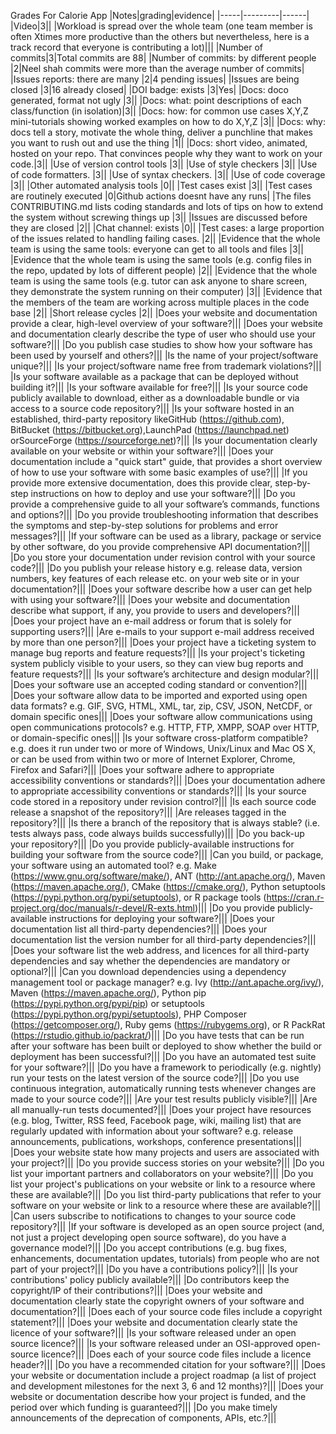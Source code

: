 Grades For Calorie App
|Notes|grading|evidence|
|-----|---------|------|
|Video|3||
|Workload is spread over the whole team (one team member is often Xtimes more productive than the others but nevertheless, here is a track record that everyone is contributing a lot)|||
|Number of commits|3|Total commits are 88|
|Number of commits: by different people	|2|Neel shah commits were more than the average number of commits|
|Issues reports: there are many	|2|4 pending issues|
|Issues are being closed	|3|16 already closed|
|DOI badge: exists	|3|Yes|
|Docs: doco generated, format not ugly	|3||
|Docs: what: point descriptions of each class/function (in isolation)|3||
|Docs: how: for common use cases X,Y,Z mini-tutorials showing worked examples on how to do X,Y,Z	|3||
|Docs: why: docs tell a story, motivate the whole thing, deliver a punchline that makes you want to rush out and use the thing	|1||
|Docs: short video, animated, hosted on your repo. That convinces people why they want to work on your code.|3||
|Use of version control tools	|3||
|Use of style checkers	|3||
|Use of code formatters.	|3||
|Use of syntax checkers.	|3||
|Use of code coverage	|3||
|Other automated analysis tools	|0||
|Test cases exist	|3||
|Test cases are routinely executed	|0|Github actions doesnt have any runs|
|The files CONTRIBUTING.md lists coding standards and lots of tips on how to extend the system without screwing things up	|3||
|Issues are discussed before they are closed	|2||
|Chat channel: exists	|0||
|Test cases: a large proportion of the issues related to handling failing cases.	|2||
|Evidence that the whole team is using the same tools: everyone can get to all tools and files	|3||
|Evidence that the whole team is using the same tools (e.g. config files in the repo, updated by lots of different people)	|2||
|Evidence that the whole team is using the same tools (e.g. tutor can ask anyone to share screen, they demonstrate the system running on their computer)	|3||
|Evidence that the members of the team are working across multiple places in the code base	|2||
|Short release cycles	|2||
|Does your website and documentation provide a clear, high-level overview of your software?|||
|Does your website and documentation clearly describe the type of user who should use your software?|||
|Do you publish case studies to show how your software has been used by yourself and others?|||
|Is the name of your project/software unique?|||
|Is your project/software name free from trademark violations?|||
|Is your software available as a package that can be deployed without building it?|||
|Is your software available for free?|||
|Is your source code publicly available to download, either as a downloadable bundle or via access to a source code repository?|||
|Is your software hosted in an established, third-party repository likeGitHub (https://github.com), BitBucket (https://bitbucket.org),LaunchPad (https://launchpad.net) orSourceForge (https://sourceforge.net)?|||
|Is your documentation clearly available on your website or within your software?|||
|Does your documentation include a "quick start" guide, that provides a short overview of how to use your software with some basic examples of use?|||
|If you provide more extensive documentation, does this provide clear, step-by-step instructions on how to deploy and use your software?|||
|Do you provide a comprehensive guide to all your software’s commands, functions and options?|||
|Do you provide troubleshooting information that describes the symptoms and step-by-step solutions for problems and error messages?|||
|If your software can be used as a library, package or service by other software, do you provide comprehensive API documentation?|||
|Do you store your documentation under revision control with your source code?|||
|Do you publish your release history e.g. release data, version numbers, key features of each release etc. on your web site or in your documentation?|||
|Does your software describe how a user can get help with using your software?|||
|Does your website and documentation describe what support, if any, you provide to users and developers?|||
|Does your project have an e-mail address or forum that is solely for supporting users?|||
|Are e-mails to your support e-mail address received by more than one person?|||
|Does your project have a ticketing system to manage bug reports and feature requests?|||
|Is your project's ticketing system publicly visible to your users, so they can view bug reports and feature requests?|||
|Is your software’s architecture and design modular?|||
|Does your software use an accepted coding standard or convention?|||
|Does your software allow data to be imported and exported using open data formats? e.g. GIF, SVG, HTML, XML, tar, zip, CSV, JSON, NetCDF, or domain specific ones|||
|Does your software allow communications using open communications protocols? e.g. HTTP, FTP, XMPP, SOAP over HTTP,  or domain-specific ones|||
|Is your software cross-platform compatible? e.g. does it run under two or more of Windows, Unix/Linux and Mac OS X, or can be used from within two or more of Internet Explorer, Chrome, Firefox and Safari?|||
|Does your software adhere to appropriate accessibility conventions or standards?|||
|Does your documentation adhere to appropriate accessibility conventions or standards?|||
|Is your source code stored in a repository under revision control?|||
|Is each source code release a snapshot of the repository?|||
|Are releases tagged in the repository?|||
|Is there a branch of the repository that is always stable? (i.e. tests always pass, code always builds successfully)|||
|Do you back-up your repository?|||
|Do you provide publicly-available instructions for building your software from the source code?|||
|Can you build, or package, your software using an automated tool? e.g. Make (https://www.gnu.org/software/make/), ANT (http://ant.apache.org/), Maven (https://maven.apache.org/), CMake (https://cmake.org/), Python setuptools (https://pypi.python.org/pypi/setuptools), or R package tools (https://cran.r-project.org/doc/manuals/r-devel/R-exts.html)|||
|Do you provide publicly-available instructions for deploying your software?|||
|Does your documentation list all third-party dependencies?|||
|Does your documentation list the version number for all third-party dependencies?|||
|Does your software list the web address, and licences for all third-party dependencies and say whether the dependencies are mandatory or optional?|||
|Can you download dependencies using a dependency management tool or package manager? e.g. Ivy (http://ant.apache.org/ivy/), Maven (https://maven.apache.org/), Python pip (https://pypi.python.org/pypi/pip) or setuptools (https://pypi.python.org/pypi/setuptools), PHP Composer (https://getcomposer.org/), Ruby gems (https://rubygems.org), or R PackRat (https://rstudio.github.io/packrat/)|||
|Do you have tests that can be run after your software has been built or deployed to show whether the build or deployment has been successful?|||
|Do you have an automated test suite for your software?|||
|Do you have a framework to periodically (e.g. nightly) run your tests on the latest version of the source code?|||
|Do you use continuous integration, automatically running tests whenever changes are made to your source code?|||
|Are your test results publicly visible?|||
|Are all manually-run tests documented?|||
|Does your project have resources (e.g. blog, Twitter, RSS feed, Facebook page, wiki, mailing list) that are regularly updated with information about your software? e.g. release announcements, publications, workshops, conference presentations|||
|Does your website state how many projects and users are associated with your project?|||
|Do you provide success stories on your website?|||
|Do you list your important partners and collaborators on your website?|||
|Do you list your project's publications on your website or link to a resource where these are available?|||
|Do you list third-party publications that refer to your software on your website or link to a resource where these are available?|||
|Can users subscribe to notifications to changes to your source code repository?|||
|If your software is developed as an open source project (and, not just a project developing open source software), do you have a governance model?|||
|Do you accept contributions (e.g. bug fixes, enhancements, documentation updates, tutorials) from people who are not part of your project?|||
|Do you have a contributions policy?|||
|Is your contributions' policy publicly available?|||
|Do contributors keep the copyright/IP of their contributions?|||
|Does your website and documentation clearly state the copyright owners of your software and documentation?|||
|Does each of your source code files include a copyright statement?|||
|Does your website and documentation clearly state the licence of your software?|||
|Is your software released under an open source licence?|||
|Is your software released under an OSI-approved open-source licence?|||
|Does each of your source code files include a licence header?|||
|Do you have a recommended citation for your software?|||
|Does your website or documentation include a project roadmap (a list of project and development milestones for the next 3, 6 and 12 months)?|||
|Does your website or documentation describe how your project is funded, and the period over which funding is guaranteed?|||
|Do you make timely announcements of the deprecation of components, APIs, etc.?|||
